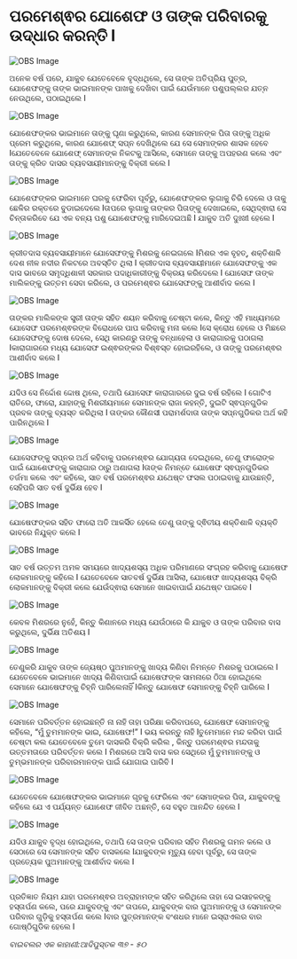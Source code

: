 # ପରମେଶ୍ଵର ଯୋଶେଫ ଓ ତାଙ୍କ ପରିବାରକୁ ଉଦ୍ଧାର କରନ୍ତି I

![OBS Image](https://cdn.door43.org/obs/jpg/360px/obs-en-08-01.jpg)

ଅନେକ ବର୍ଷ ପରେ, ଯାକୁବ ଯେତେବେଳେ ବୃଦ୍ଧଥିଲେ, ସେ ତାଙ୍କ ଅତିପ୍ରିୟ ପୁତ୍ର, ଯୋଶେଫଙ୍କୁ ତାଙ୍କ ଭାଇମାନଙ୍କ ପାଖକୁ ଦେଖିବା ପାଇଁ ଯେଉଁମାନେ ପଶୁପଲ୍ଲର ଯତ୍ନ ନେଉଥିଲେ, ପଠାଇଥିଲେ I 

![OBS Image](https://cdn.door43.org/obs/jpg/360px/obs-en-08-02.jpg)

ଯୋଶେଫଙ୍କର ଭାଇମାନେ ତାଙ୍କୁ ଘୃଣା କରୁଥିଲେ, କାରଣ ସେମାନଙ୍କ ପିତା ତାଙ୍କୁ ଅଧିକ ପ୍ରେମ କରୁଥିଲେ, କାରଣ ଯୋଶେଫ୍ ସପ୍ନ ଦେଖିଥିଲେ ଯେ ସେ ସେମାଙ୍କର ଶାସକ ହେବେ Iଯେତେବେଳେ ଯୋଶେଫ୍ ସେମାନଙ୍କ ନିକଟକୁ ଆସିଲେ, ସେମାନେ ତାଙ୍କୁ ଅପହରଣ କଲେ ଏବଂ ତାଙ୍କୁ କ୍ରିତ ଦାସର ବ୍ୟବସାୟୀମାନଙ୍କୁ ବିକ୍ରୀ କଲେ I

![OBS Image](https://cdn.door43.org/obs/jpg/360px/obs-en-08-03.jpg)

ଯୋଶେଫଙ୍କର ଭାଇମାନେ ଘରକୁ ଫେରିବା ପୂର୍ବରୁ, ଯୋଶେଫଙ୍କର ଲୁଗାକୁ ଚିରି ଦେଲେ ଓ ତାକୁ ଛେଳିର ରକ୍ତରେ ବୁଡାଇଦେଲେ Iତାପରେ ଲୁଗାକୁ ତାଙ୍କର ପିତାଙ୍କୁ ଦେଖାଇଲେ, ସେଥିଦ୍ଵାରା ସେ ଚିନ୍ତାକରିବେ ଯେ ଏକ  ବନ୍ୟ ପଶୁ ଯୋଶେଫଙ୍କୁ ମାରିଦେଇଅଛି I ଯାକୁବ ଅତି ଦୁଃଖୀ ହେଲେ I 

![OBS Image](https://cdn.door43.org/obs/jpg/360px/obs-en-08-04.jpg)

କ୍ରୀତଦାସ ବ୍ୟବସାୟୀମାନେ ଯୋସେଫଙ୍କୁ ମିଶରକୁ ନେଇଗଲେ Iମିଶର ଏକ ବୃହତ୍, ଶକ୍ତିଶାଳି ଦେଶ ନୀଳ ନଦୀର ନିକଟରେ ଅବସ୍ତିତ ଥିଲା I କ୍ରୀତଦାସ ବ୍ୟବସାୟୀମାନେ ଯୋସେଫଙ୍କୁ ଏକ ଦାସ ଭାବରେ ସମୃଦ୍ଧିଶାଳୀ ସରକାର ପଦାଧିକାରୀଙ୍କୁ ବିକ୍ରୟ କରିଦେଲେ I ଯୋସେଫ ତାଙ୍କ ମାଲିକଙ୍କୁ ଉତ୍ତମ ସେବା କରିଲେ, ଓ ପରମେଶ୍ଵର ଯୋସେଫଙ୍କୁ ଆଶୀର୍ବାଦ କଲେ I

![OBS Image](https://cdn.door43.org/obs/jpg/360px/obs-en-08-05.jpg)

ତାଙ୍କର ମାଲିକଙ୍କ ସ୍ତ୍ରୀ ତାଙ୍କ ସହିତ ଶୟନ କରିବାକୁ ଚେଷ୍ଟା କଲେ, କିନ୍ତୁ ଏହି ମାଧ୍ୟମରେ ଯୋସେଫ ପରମେଶ୍ଵରଙ୍କ ବିରୋଧରେ ପାପ କରିବାକୁ ମନା କଲେ Iସେ କ୍ରୋଧ ହେଲେ ଓ ମିଛରେ ଯୋସେଫଙ୍କୁ ଦୋଷ ଦେଲେ, ସେଥି କାରଣରୁ ତାଙ୍କୁ ବନ୍ଧାହେଲା ଓ କାରାଗାରକୁ ପଠାଗଲା Iକାରାଗାରରେ ମଧ୍ୟ ଯୋସେଫ ଇଶ୍ଵରଙ୍କର ବିଶ୍ଵସ୍ତ ହୋଇରହିଲେ, ଓ ତାଙ୍କୁ ପରମେଶ୍ଵର ଆଶୀର୍ବାଦ କଲେ I 

![OBS Image](https://cdn.door43.org/obs/jpg/360px/obs-en-08-06.jpg)

ଯଦିଓ ସେ ନିର୍ଦ୍ଦୋଶ ଦ୍ଦୋଷ ଥିଲେ, ତଥାପି ଯୋସେଫ କାରାଗାରରେ ଦୁଇ ବର୍ଷ ରହିଲେ I ଗୋଟିଏ ରାତିରେ, ଫାରୋ, ଯାହାଙ୍କୁ ମିଶରୀୟମାନେ ସେମାନଙ୍କ ରାଜା କହନ୍ତି,  ଦୁଇଟି ସ୍ଵପ୍ନଗୁଡିକ ପ୍ରବଳ ତାଙ୍କୁ ବ୍ୟସ୍ତ କରିଥିଲା I ତାଙ୍କର କୌଣସୀ ପରାମର୍ଶଦାତା ତାଙ୍କ ସପ୍ନଗୁଡିକର ଅର୍ଥ କହି ପାରିନଥିଲେ I

![OBS Image](https://cdn.door43.org/obs/jpg/360px/obs-en-08-07.jpg)

ଯୋସେଫଙ୍କୁ ସପ୍ନର ଅର୍ଥ କହିବାକୁ ପରମେଶ୍ଵର ଯୋଗ୍ୟତା ଦେଇଥିଲେ, ତେଣୁ  ଫାରୋଙ୍କ ପାଇଁ ଯୋଶେଫଙ୍କୁ କାରାଗାର ଠାରୁ ଅଣାଗଲା Iତାଙ୍କ ନିମନ୍ତେ ଯୋଷେଫ ସ୍ଵପ୍ନଗୁଡିକର ତର୍ଜମା କଲେ ଏବଂ କହିଲେ, ସାତ ବର୍ଷ ପରମେଶ୍ଵର ଯଥେଷ୍ଟ ଫସଲ ପଠାଇବାକୁ ଯାଉଛନ୍ତି, ସେହିପରି ସାତ ବର୍ଷ ଦୁର୍ଭିକ୍ଷ ହେବ I 

![OBS Image](https://cdn.door43.org/obs/jpg/360px/obs-en-08-08.jpg)

ଯୋଷେଫଙ୍କର ସହିତ ଫାରୋ ଅତି ଆକର୍ସିତ ହେଲେ ତେଣୁ ତାଙ୍କୁ ଦ୍ଵିତୀୟ ଶକ୍ତିଶାଳି ବ୍ୟକ୍ତି ଭାବରେ ନିଯୁକ୍ତ କଲେ I

![OBS Image](https://cdn.door43.org/obs/jpg/360px/obs-en-08-09.jpg)

ସାତ ବର୍ଷ ଉତ୍ତମ ଅମଳ ସମୟରେ ଖାଦ୍ୟଶସ୍ୟ ଅଧିକ ପରିମାଣରେ ସଂଗ୍ରହ କରିବାକୁ ଯୋଷେଫ ଲୋକମାନଙ୍କୁ କହିଲେ I ଯେତେବେଳେ ସାତବର୍ଷ ଦୁର୍ଭିକ୍ଷ ଆସିଲା, ଯୋଷେଫ ଖାଦ୍ୟଶସ୍ୟ ବିକ୍ରି ଲୋକମାନଙ୍କୁ ବିକ୍ରୀ କଲେ ଯେଉଁଦ୍ଵାରା ସେମାନେ ଖାଇବାପାଇଁ ଯଥେଷ୍ଟ ପାଇବେ I

![OBS Image](https://cdn.door43.org/obs/jpg/360px/obs-en-08-10.jpg)

କେବଳ ମିଶରରେ ନୁହେଁ, କିନ୍ତୁ କିଣାନରେ ମଧ୍ୟ ଯେଉଁଠାରେ କି ଯାକୁବ ଓ ତାଙ୍କ ପରିବାର ବାସ କରୁଥିଲେ, ଦୁର୍ଭିକ୍ଷ ଅତିଶୟ I

![OBS Image](https://cdn.door43.org/obs/jpg/360px/obs-en-08-11.jpg)

ତେଣୁକରି ଯାକୁବ ତାଙ୍କ ଜ୍ୟେଷ୍ଠ   ପୁଅମାନଙ୍କୁ ଖାଦ୍ୟ କିଣିବା ନିମନ୍ତେ ମିଶରକୁ ପଠାଇଲେ I ଯେତେବେଳେ ଭାଇମାନେ ଖାଦ୍ୟ କିଣିବାପାଇଁ ଯୋଷେଫଙ୍କ ସାମନାରେ ଠିଆ ହୋଇଥିଲେ ସେମାନେ ଯୋଷେଫଙ୍କୁ ଚିହ୍ନି ପାରିଲେନାହିଁ Iକିନ୍ତୁ ଯୋଷେଫ ସେମାନଙ୍କୁ ଚିହ୍ନି ପାରିଲେ I

![OBS Image](https://cdn.door43.org/obs/jpg/360px/obs-en-08-12.jpg)

ସେମାନେ ପରିବର୍ତ୍ତନ ହୋଇଛନ୍ତି ନା ନାହି ତାହା ପରିକ୍ଷା କରିବାପରେ, ଯୋଷେଫ ସେମାନଙ୍କୁ କହିଲେ, “ମୁଁ ତୁମମାନଙ୍କ ଭାଇ, ଯୋଷେଫ!” I ଭୟ କରନ୍ତୁ ନାହି Iତୁମେମାନେ ମନ୍ଦ କରିବା ପାଇଁ  ଚେଷ୍ଟା କଲ ଯେତେବେଳେ ତୁମେ ଦାସକରି ବିକ୍ରି କରିଲ , କିନ୍ତୁ ପରମେଶ୍ଵର ମନ୍ଦତାକୁ ଉତ୍ତମତାରେ ପରିବର୍ତ୍ତନ କଲେ I  ମିଶରରେ ଆସି ବାସ କର ସେଥିରେ ମୁଁ ତୁମମାନଙ୍କୁ ଓ ତୁମ୍ଭମାନଙ୍କ ପରିବାରମାନଙ୍କ ପାଇଁ  ଯୋଗାଇ ପାରିବି I 

![OBS Image](https://cdn.door43.org/obs/jpg/360px/obs-en-08-13.jpg)

ଯେତେବେଳେ ଯୋଷେଫଙ୍କର ଭାଇମାନେ ଗୃହକୁ ଫେରିଲେ ଏବଂ ସେମାଙ୍କର ପିତା, ଯାକୁବଙ୍କୁ କହିଲେ ଯେ ଏ ପର୍ଯ୍ୟନ୍ତ ଯୋଶେଫ ଜୀବିତ ଅଛନ୍ତି, ସେ ବହୁତ ଆନନ୍ଦିତ ହେଲେ I 

![OBS Image](https://cdn.door43.org/obs/jpg/360px/obs-en-08-14.jpg)

ଯଦିଓ ଯାକୁବ ବୃଦ୍ଧ ହୋଇଥିଲେ, ତଥାପି ସେ ତାଙ୍କ ପରିବାର ସହିତ ମିଶରକୁ ଗମନ କଲେ ଓ ସେଠାରେ ସେ ସେମାନଙ୍କ ସହିତ ବାସକଲେ Iଯାକୁବଙ୍କ ମୃତ୍ୟୁ ହେବା ପୂର୍ବରୁ, ସେ ତାଙ୍କ ପ୍ରତ୍ୟେକ ପୁଅମାନଙ୍କୁ ଆଶୀର୍ବାଦ କଲେ I 

![OBS Image](https://cdn.door43.org/obs/jpg/360px/obs-en-08-15.jpg)

ପ୍ରତିଜ୍ଞାତ ନିୟମ ଯାହା ପରମେଶ୍ଵର ଅବ୍ରାହାମଙ୍କ ସହିତ କରିଥିଲେ ତାହା ସେ ଇସାହକଙ୍କୁ ହସ୍ତାର୍ପଣ କଲେ, ପରେ ଯାକୁବଙ୍କୁ ଏବଂ ତାପରେ, ଯାକୁବଙ୍କ ବାର ପୁଅମାନଙ୍କୁ ଓ ସେମାନଙ୍କ ପରିବାର ଗୁଡ଼ିକୁ ହସ୍ତାର୍ପଣ କଲେ Iବାର ପୁତ୍ରମାନଙ୍କ ବଂଶଧର ମାନେ ଇସ୍ରାଏଲର ବାର ଗୋଷ୍ଠିଗୁଡିକ ହେଲେ I  

_ବାଇବଲର ଏକ କାହାଣୀ:ଆଦିପୁସ୍ତକ ୩୭ - ୫୦_